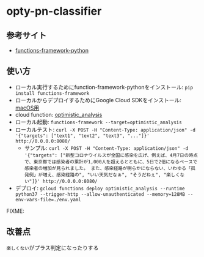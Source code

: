 # opty-pn-classifier

## 参考サイト
- [functions-framework-python](https://github.com/GoogleCloudPlatform/functions-framework-python)

## 使い方
- ローカル実行するためにfunction-framework-pythonをインストール: `pip install functions-framework`
- ローカルからデプロイするためにGoogle Cloud SDKをインストール: [macOS用](https://cloud.google.com/sdk/docs/quickstart-macos?hl=ja)
- cloud function: [optimistic_analysis](TODO:)
- ローカル起動: `functions-framework --target=optimistic_analysis`
- ローカルテスト: `curl -X POST -H "Content-Type: application/json" -d '{"targets": ["text1", "text2", "text3", "..."]}' http://0.0.0.0:8080/`
  - サンプル: `curl -X POST -H "Content-Type: application/json" -d '{"targets": ["新型コロナウイルスが全国に感染を広げ、例えば、4月7日の時点で、東京都では感染者の累計が1,000人を超えるとともに、5日で2倍になるペースで感染者の増加が見られました。 また、感染経路が明らかにならない、いわゆる「孤発例」が増え、感染経路の", "いい天気だなぁ", "そうだねぇ", "楽しくない"]}' http://0.0.0.0:8080/`
- デプロイ: `gcloud functions deploy optimistic_analysis --runtime python37 --trigger-http --allow-unauthenticated --memory=128MB --env-vars-file=./env.yaml`

FIXME:
## 改善点
`楽しくない`がプラス判定になったりする
